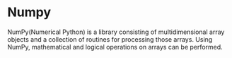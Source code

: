 # Numpy 
NumPy(Numerical Python) is a library consisting of multidimensional array objects and a collection of routines for processing those arrays. Using NumPy, mathematical and logical operations on arrays can be performed.
